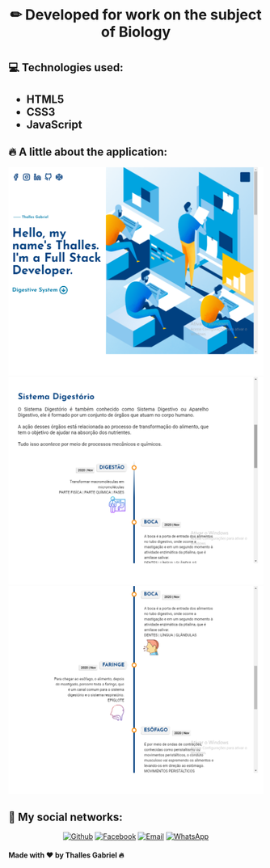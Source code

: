 
<h1 align="center">✏ Developed for work on the subject of Biology<h1>

<h2>💻 Technologies used:<h2>

  - HTML5
  - CSS3
  - JavaScript
  
<h2>🔥 A little about the application:</h2>

<img alt="Layout" src="./.github/layout-one.png" />
<img alt="Layout" src="./.github/layout-two.png" />
<img alt="Layout" src="./.github/layout-three.png" />

<h2>📱 My social networks:</h2>

<p align="center">
   <a href="https://github.com/thallesyasmim" target="_blank" >
    <img alt="Github" src="https://img.shields.io/badge/Github--%23F8952D?style=social&logo=github"></a>
    
      
  <a href="https://www.facebook.com/thalles.gabriel.1690" target="_blank" >
    <img alt="Facebook" src="https://img.shields.io/badge/Facebook--%23F8952D?style=social&logo=facebook"></a>
    
    
  <a href="mailto:thallesgabriel1307@gmail.com" target="_blank" >
    <img alt="Email" src="https://img.shields.io/badge/Email--%23F8952D?style=social&logo=gmail"></a> 
  
  <a href="https://api.whatsapp.com/send?phone=5511970670088" target="_blank" >
    <img alt="WhatsApp" src="https://img.shields.io/badge/Whatsapp--%23F8952D?style=social&logo=whatsapp"></a>
 </p>


<h4>Made with ❤ by Thalles Gabriel 🔥 
